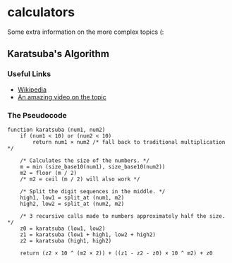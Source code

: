 # calculators

Some extra information on the more complex topics (:

## Karatsuba's Algorithm

### Useful Links

- [Wikipedia](https://en.wikipedia.org/wiki/Karatsuba_algorithm)
- [An amazing video on the topic](https://youtu.be/cCKOl5li6YM)

### The Pseudocode

```
function karatsuba (num1, num2)
    if (num1 < 10) or (num2 < 10)
        return num1 × num2 /* fall back to traditional multiplication */

    /* Calculates the size of the numbers. */
    m = min (size_base10(num1), size_base10(num2))
    m2 = floor (m / 2)
    /* m2 = ceil (m / 2) will also work */

    /* Split the digit sequences in the middle. */
    high1, low1 = split_at (num1, m2)
    high2, low2 = split_at (num2, m2)

    /* 3 recursive calls made to numbers approximately half the size. */
    z0 = karatsuba (low1, low2)
    z1 = karatsuba (low1 + high1, low2 + high2)
    z2 = karatsuba (high1, high2)

    return (z2 × 10 ^ (m2 × 2)) + ((z1 - z2 - z0) × 10 ^ m2) + z0
```
